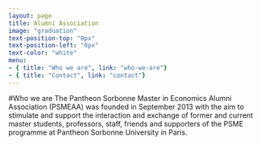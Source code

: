 ```yaml
---
layout: page
title: Alumni Association
image: "graduation"
text-position-top: "0px"
text-position-left: "0px"
text-color: "white"
menu:
- { title: "Who we are", link: "who-we-are"}
- { title: "Contact", link: "contact"}
---
```



#Who we are<a class="anchor" id="who-we-are"></a>
The Pantheon Sorbonne Master in Economics Alumni Association (PSMEAA) was founded in September 2013 with the aim to stimulate and support the interaction and exchange of former and current master students, professors, staff, friends and supporters of the PSME programme at Pantheon Sorbonne University in Paris.
